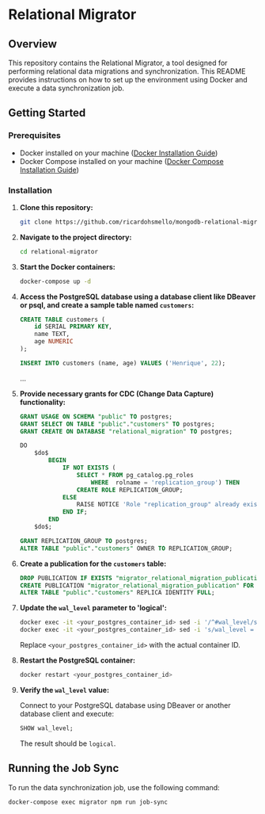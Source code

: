 # Relational Migrator

## Overview

This repository contains the Relational Migrator, a tool designed for performing relational data migrations and synchronization. This README provides instructions on how to set up the environment using Docker and execute a data synchronization job.

## Getting Started

### Prerequisites

- Docker installed on your machine ([Docker Installation Guide](https://docs.docker.com/get-docker/))
- Docker Compose installed on your machine ([Docker Compose Installation Guide](https://docs.docker.com/compose/install/))

### Installation

1. **Clone this repository:**

    ```bash
    git clone https://github.com/ricardohsmello/mongodb-relational-migrator.git
    ```

2. **Navigate to the project directory:**

    ```bash
    cd relational-migrator
    ```

3. **Start the Docker containers:**

    ```bash
    docker-compose up -d
    ```

4. **Access the PostgreSQL database using a database client like DBeaver or psql, and create a sample table named `customers`:**

    ```sql
    CREATE TABLE customers (
        id SERIAL PRIMARY KEY,
        name TEXT,
        age NUMERIC
    );

    INSERT INTO customers (name, age) VALUES ('Henrique', 22);
    ```

    ...

5. **Provide necessary grants for CDC (Change Data Capture) functionality:**

    ```sql
    GRANT USAGE ON SCHEMA "public" TO postgres;
    GRANT SELECT ON TABLE "public"."customers" TO postgres;
    GRANT CREATE ON DATABASE "relational_migration" TO postgres;
    
    DO
        $do$
            BEGIN
                IF NOT EXISTS (
                    SELECT * FROM pg_catalog.pg_roles
                        WHERE  rolname = 'replication_group') THEN
                    CREATE ROLE REPLICATION_GROUP;
                ELSE
                    RAISE NOTICE 'Role "replication_group" already exists. Skipping.';
                END IF;
            END
        $do$;
    
    GRANT REPLICATION_GROUP TO postgres;
    ALTER TABLE "public"."customers" OWNER TO REPLICATION_GROUP;
    ```

6. **Create a publication for the `customers` table:**

    ```sql
    DROP PUBLICATION IF EXISTS "migrator_relational_migration_publication";
    CREATE PUBLICATION "migrator_relational_migration_publication" FOR TABLE "public"."customers";
    ALTER TABLE "public"."customers" REPLICA IDENTITY FULL;
    ```

7. **Update the `wal_level` parameter to 'logical':**

    ```bash
    docker exec -it <your_postgres_container_id> sed -i '/^#wal_level/s/^#//' /var/lib/postgresql/data/postgresql.conf
    docker exec -it <your_postgres_container_id> sed -i 's/wal_level = replica/wal_level = logical/' /var/lib/postgresql/data/postgresql.conf
    ```

    Replace `<your_postgres_container_id>` with the actual container ID.

8. **Restart the PostgreSQL container:**

    ```bash
    docker restart <your_postgres_container_id>
    ```

9. **Verify the `wal_level` value:**

    Connect to your PostgreSQL database using DBeaver or another database client and execute:

    ```sql
    SHOW wal_level;
    ```

    The result should be `logical`.
## Running the Job Sync

To run the data synchronization job, use the following command:

```bash
docker-compose exec migrator npm run job-sync
